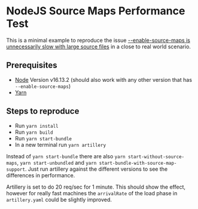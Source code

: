 # NodeJS Source Maps Performance Test

This is a minimal example to reproduce the issue
[--enable-source-maps is unnecessarily slow with large source files](https://github.com/nodejs/node/issues/41541)
in a close to real world scenario.

## Prerequisites
* [Node](https://nodejs.org/en/) Version v16.13.2 (should also work with any other version that has `--enable-source-maps`)
* [Yarn](https://classic.yarnpkg.com/lang/en/docs/install/)

## Steps to reproduce
* Run `yarn install`
* Run `yarn build`
* Run `yarn start-bundle`
* In a new terminal run `yarn artillery`

Instead of `yarn start-bundle` there are also `yarn start-without-source-maps`, `yarn start-unbundled`
and `yarn start-bundle-with-source-map-support`. Just run artillery against the different versions
to see the differences in performance.

Artillery is set to do 20 req/sec for 1 minute. This should show the effect, however for really fast machines
the `arrivalRate` of the load phase in `artillery.yaml` could be slightly improved.
